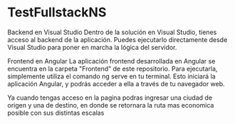 # TestFullstackNS
Backend en Visual Studio
Dentro de la solución en Visual Studio, tienes acceso al backend de la aplicación. Puedes ejecutarlo directamente desde Visual Studio para poner en marcha la lógica del servidor. 

Frontend en Angular
La aplicación frontend desarrollada en Angular se encuentra en la carpeta "Frontend" de este repositorio. Para ejecutarla, simplemente utiliza el comando ng serve en tu terminal. Esto iniciará la aplicación Angular, y podrás acceder a ella a través de tu navegador web.

Ya cuando tengas acceso en la pagina podras ingresar una ciudad de origen y una de destino, en donde se retornara la ruta mas economica posible con sus distintas escalas
 

